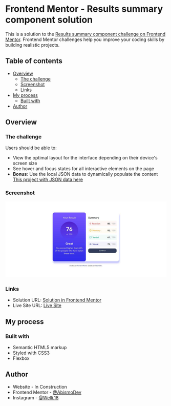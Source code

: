 # Frontend Mentor - Results summary component solution

This is a solution to the [Results summary component challenge on Frontend Mentor](https://www.frontendmentor.io/challenges/results-summary-component-CE_K6s0maV). Frontend Mentor challenges help you improve your coding skills by building realistic projects. 

## Table of contents

- [Overview](#overview)
  - [The challenge](#the-challenge)
  - [Screenshot](#screenshot)
  - [Links](#links)
- [My process](#my-process)
  - [Built with](#built-with)
- [Author](#author)

## Overview

### The challenge

Users should be able to:

- View the optimal layout for the interface depending on their device's screen size
- See hover and focus states for all interactive elements on the page
- **Bonus**: Use the local JSON data to dynamically populate the content 
[This project with JSON data here](https://github.com/AbismoDev/summary-component-with-json)

### Screenshot

![](./assets/images/screenshot.jpg)

### Links

- Solution URL: [Solution in Frontend Mentor](https://www.frontendmentor.io/solutions/summary-component-responsive-nXT05WfmKX)
- Live Site URL: [Live Site](https://summary-component-abismodev.vercel.app/)

## My process

### Built with

- Semantic HTML5 markup
- Styled with CSS3
- Flexbox

## Author

- Website - In Construction
- Frontend Mentor - [@AbismoDev](https://www.frontendmentor.io/profile/AbismoDev)
- Instagram - [@Welli.18](https://www.instagram.com/Welli.18)
